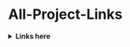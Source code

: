 # All-Project-Links

<details><summary><b>Links here</b></summary>

# 1. [Nagios-Monitoring-Tool](https://github.com/HackBugs/Nagios-Monitoring-Tool)
# 2. [SampleWebApp with Jenkins Apache Topmcate](https://github.com/HackBugs/SampleWebApp)
# 3. [Jenkins-CICD-django-notes-app](https://github.com/HackBugs/Jenkins-CICD-django-notes-app)
# 4. [New Method to install ansible from starting](https://github.com/HackBugs/Ansible-notes)
# 5. [Chef-Note How to install and configure](https://github.com/HackBugs/chef-notes)
# 6. [Docker-cmd Installation and how to use](https://github.com/HackBugs/docker-cmd)
# 7. [Kubernetes installation use HELM](https://github.com/HackBugs/Kubernetes/blob/main/My-sheet.md)
# 8. [DevOps-sheet](https://github.com/HackBugs/DevOps-sheet)
# 9. [Git-and-GitHub-Commands](https://github.com/HackBugs/Git-and-GitHub-Commands)
# 10. [YAML-USE-IN-DevOps-Tool](https://github.com/HackBugs/YAML-USE-IN-DevOps-Tool)
# 11. [commenting-styles-All-Frontend-Backend-languages](https://github.com/HackBugs/commenting-styles-All-Frontend-Backend-languages)
# 12. [DevOps-Virtual-Machine-Create](https://github.com/HackBugs/DevOps-machine-create)
# 13. [AWS-Cheatsheet](https://github.com/HackBugs/AWS-Cheatsheet)
# 14. [Oracle-SQL-Cheatsheet](https://github.com/HackBugs/Oracle-SQL-Cheatsheet)

